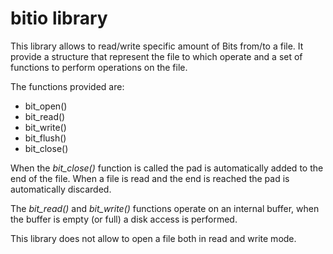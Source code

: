 # bitio library
This library allows to read/write specific amount of Bits from/to a file.
It provide a structure that represent the file to which operate and a set of functions to perform operations on the file.

The functions provided are:
* bit_open()
* bit_read()
* bit_write()
* bit_flush()
* bit_close()

When the _bit_close()_ function is called the pad is automatically added to the end of the file.
When a file is read and the end is reached the pad is automatically discarded.

The _bit_read()_ and _bit_write()_ functions operate on an internal buffer, when the buffer is empty (or full) a disk access is performed.

This library does not allow to open a file both in read and write mode.
